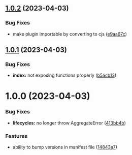 ## [1.0.2](https://github.com/PalmDevs/semantic-release-aliucordrn-plugin/compare/v1.0.1...v1.0.2) (2023-04-03)


### Bug Fixes

* make plugin importable by converting to cjs ([e9aa67c](https://github.com/PalmDevs/semantic-release-aliucordrn-plugin/commit/e9aa67c4b556f789d72da1ba8ccb70be3387c200))

## [1.0.1](https://github.com/PalmDevs/semantic-release-aliucordrn-plugin/compare/v1.0.0...v1.0.1) (2023-04-03)


### Bug Fixes

* **index:** not exposing functions properly ([b5acb13](https://github.com/PalmDevs/semantic-release-aliucordrn-plugin/commit/b5acb133f25865efa34a20aaad842b9792499ffc))

# 1.0.0 (2023-04-03)


### Bug Fixes

* **lifecycles:** no longer throw AggregateError ([413bb4b](https://github.com/PalmDevs/semantic-release-aliucordrn-plugin/commit/413bb4b35633d9ff6206725bf67471166e7578b1))


### Features

* ability to bump versions in manifest file ([14843a7](https://github.com/PalmDevs/semantic-release-aliucordrn-plugin/commit/14843a76717c9ff093d41d9c78217c950d40d86f))
